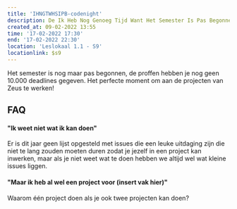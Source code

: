```yaml
---
title: 'IHNGTWHSIPB-codenight'
description: De Ik Heb Nog Genoeg Tijd Want Het Semester Is Pas Begonnen-Codenight
created_at: 09-02-2022 13:55
time: '17-02-2022 17:30'
end: '17-02-2022 22:30'
location: 'Leslokaal 1.1 - S9'
locationlink: $s9
---
```


Het semester is nog maar pas begonnen, de proffen hebben je nog geen 10.000 deadlines gegeven. Het perfecte moment om aan de projecten van Zeus te werken!

## FAQ

#### "Ik weet niet wat ik kan doen"

Er is dit jaar geen lijst opgesteld met issues die een leuke uitdaging zijn die niet te lang zouden moeten duren zodat je jezelf in een project kan inwerken, maar als je niet weet wat te doen hebben we altijd wel wat kleine issues liggen.

#### "Maar ik heb al wel een project voor (insert vak hier)"

Waarom één project doen als je ook twee projecten kan doen?


